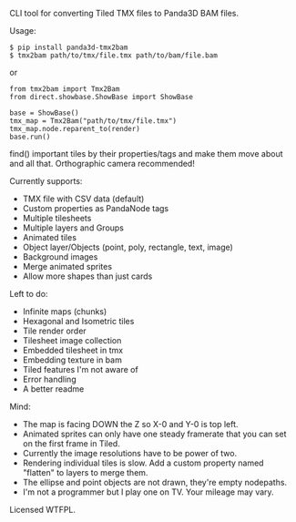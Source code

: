 CLI tool for converting Tiled TMX files to Panda3D BAM files.

Usage:
```
$ pip install panda3d-tmx2bam
$ tmx2bam path/to/tmx/file.tmx path/to/bam/file.bam
```
or
```
from tmx2bam import Tmx2Bam
from direct.showbase.ShowBase import ShowBase

base = ShowBase()
tmx_map = Tmx2Bam("path/to/tmx/file.tmx")
tmx_map.node.reparent_to(render)
base.run()
```

find() important tiles by their properties/tags and make them move about and all that. Orthographic camera recommended!

Currently supports:
* TMX file with CSV data (default)
* Custom properties as PandaNode tags
* Multiple tilesheets
* Multiple layers and Groups
* Animated tiles
* Object layer/Objects (point, poly, rectangle, text, image)
* Background images
* Merge animated sprites
* Allow more shapes than just cards

Left to do:
* Infinite maps (chunks)
* Hexagonal and Isometric tiles
* Tile render order
* Tilesheet image collection
* Embedded tilesheet in tmx
* Embedding texture in bam
* Tiled features I'm not aware of
* Error handling
* A better readme

Mind:
* The map is facing DOWN the Z so X-0 and Y-0 is top left.
* Animated sprites can only have one steady framerate that you can set on the first frame in Tiled.
* Currently the image resolutions have to be power of two.
* Rendering individual tiles is slow. Add a custom property named "flatten" to layers to merge them.
* The ellipse and point objects are not drawn, they're empty nodepaths.
* I'm not a programmer but I play one on TV. Your mileage may vary.

Licensed WTFPL.

